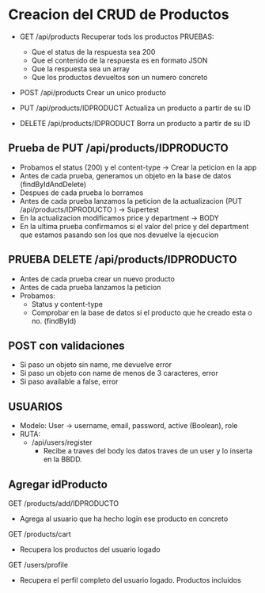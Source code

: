 # Creacion del CRUD de Productos

- GET /api/products
  Recuperar tods los productos
  PRUEBAS:

  - Que el status de la respuesta sea 200
  - Que el contenido de la respuesta es en formato JSON
  - Que la respuesta sea un array
  - Que los productos devueltos son un numero concreto

- POST /api/products
  Crear un unico producto

- PUT /api/products/IDPRODUCT
  Actualiza un producto a partir de su ID

- DELETE /api/products/IDPRODUCT
  Borra un producto a partir de su ID

## Prueba de PUT /api/products/IDPRODUCTO

- Probamos el status (200) y el content-type -> Crear la peticion en la app
- Antes de cada prueba, generamos un objeto en la base de datos (findByIdAndDelete)
- Despues de cada prueba lo borramos
- Antes de cada prueba lanzamos la peticion de la actualizacion (PUT /api/products/IDPRODUCTO ) -> Supertest
- En la actualizacion modificamos price y department -> BODY
- En la ultima prueba confirmamos si el valor del price y del department que estamos pasando son los que nos devuelve la ejecucion

## PRUEBA DELETE /api/products/IDPRODUCTO

- Antes de cada prueba crear un nuevo producto
- Antes de cada prueba lanzamos la peticion
- Probamos:
  - Status y content-type
  - Comprobar en la base de datos si el producto que he creado esta o no. (findById)

## POST con validaciones

- Si paso un objeto sin name, me devuelve error
- Si paso un objeto con name de menos de 3 caracteres, error
- Si paso available a false, error

## USUARIOS

- Modelo: User -> username, email, password, active (Boolean), role
- RUTA:
  - /api/users/register
    - Recibe a traves del body los datos traves de un user y lo inserta en la BBDD.

## Agregar idProducto

GET /products/add/IDPRODUCTO

- Agrega al usuario que ha hecho login ese producto en concreto

GET /products/cart

- Recupera los productos del usuario logado

GET /users/profile

- Recupera el perfil completo del usuario logado. Productos incluidos
